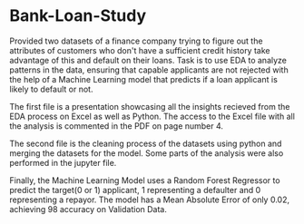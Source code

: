 # Bank-Loan-Study
Provided two datasets of a finance company trying to figure out the attributes of customers who don't have a sufficient credit history take advantage of this and default on their loans. Task is to use EDA to analyze patterns in the data, ensuring that capable applicants are not rejected with the help of a Machine Learning model that predicts if a loan applicant is likely to default or not.

The first file is a presentation showcasing all the insights recieved from the EDA process on Excel as well as Python. The access to the Excel file with all the analysis is commented in the PDF on page number 4.


The second file is the cleaning process of the datasets using python and merging the datasets for the model. Some parts of the analysis were also performed in the jupyter file.


Finally, the Machine Learning Model uses a Random Forest Regressor to predict the target(0 or 1) applicant, 1 representing a defaulter and 0 representing a repayor. The model has a Mean Absolute Error of only 0.02, achieving 98 accuracy on Validation Data.
